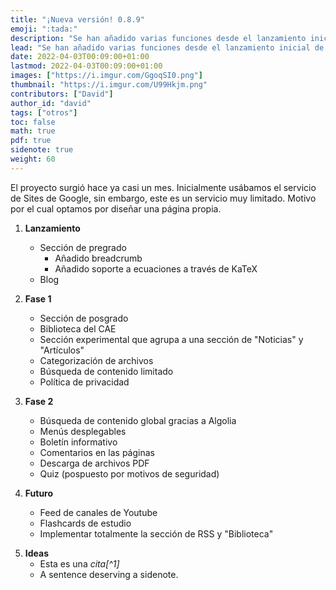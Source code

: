 ```yaml
---
title: "¡Nueva versión! 0.8.9"
emoji: ":tada:"
description: "Se han añadido varias funciones desde el lanzamiento inicial de esta página, aquí una lista de ellos y los que tengo planeados añadir."
lead: "Se han añadido varias funciones desde el lanzamiento inicial de esta página, aquí una lista de ellos y también de los que tengo planeados añadir."
date: 2022-04-03T00:09:00+01:00
lastmod: 2022-04-03T00:09:00+01:00
images: ["https://i.imgur.com/GgoqSI0.png"]
thumbnail: "https://i.imgur.com/U99Hkjm.png"
contributors: ["David"]
author_id: "david"
tags: ["otros"]
toc: false
math: true
pdf: true
sidenote: true
weight: 60
---
```


El proyecto surgió hace ya casi un mes. Inicialmente usábamos el servicio de Sites de Google, sin embargo, este es un servicio muy limitado. Motivo por el cual optamos por diseñar una página propia.

1. **Lanzamiento**

   - Sección de pregrado
     - Añadido breadcrumb
     - Añadido soporte a ecuaciones a través de KaTeX
   - Blog

<p>   </p>

2. **Fase 1**

   - Sección de posgrado
   - Biblioteca del CAE
   - Sección experimental que agrupa a una sección de "Noticias" y "Artículos"
   - Categorización de archivos
   - Búsqueda de contenido limitado
   - Política de privacidad

<p>   </p>

3. **Fase 2**

   - Búsqueda de contenido global gracias a Algolia
   - Menús desplegables
   - Boletín informativo
   - Comentarios en las páginas
   - Descarga de archivos PDF
   - Quiz (pospuesto por motivos de seguridad)

<p>   </p>

4. **Futuro**

   - Feed de canales de Youtube
   - Flashcards de estudio
   - Implementar totalmente la sección de RSS y "Biblioteca"

<p>   </p>

5. **Ideas**
   - Esta es una <cite>cita[^1]</cite>
   - A sentence deserving a sidenote.
